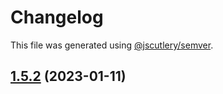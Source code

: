 # Changelog

This file was generated using [@jscutlery/semver](https://github.com/jscutlery/semver).

## [1.5.2](https://github.com/rudderlabs/rudder-sdk-react-native/compare/sdk-1.5.1...sdk-1.5.2) (2023-01-11)
